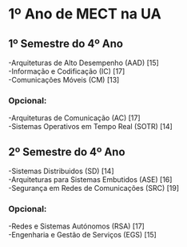 # 1º Ano de MECT na UA
## 1º Semestre do 4º Ano
-Arquiteturas de Alto Desempenho (AAD) [15] <br>
-Informação e Codificação (IC) [17] <br>
-Comunicações Móveis (CM) [13] <br>
### Opcional:
-Arquiteturas de Comunicação (AC) [17] <br>
-Sistemas Operativos em Tempo Real (SOTR) [14] <br>

## 2º Semestre do 4º Ano
-Sistemas Distribuidos (SD) [14] <br>
-Arquiteturas para Sistemas Embutidos (ASE) [16] <br>
-Segurança em Redes de Comunicações (SRC) [19] <br>
### Opcional:
-Redes e Sistemas Autónomos (RSA) [17] <br>
-Engenharia e Gestão de Serviços (EGS) [15] <br>
